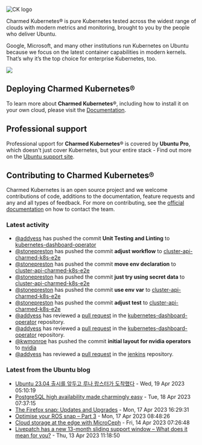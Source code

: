 ![CK logo](https://assets.ubuntu.com/v1/451d4cf4-Charmed+Kubernetes_RGB_onWhite_2022.svg)

Charmed Kubernetes® is pure Kubernetes tested across the widest range of clouds with modern metrics and monitoring, brought to you by the people who deliver Ubuntu.

Google, Microsoft, and many other institutions run Kubernetes on Ubuntu because we focus on the latest container capabilities in modern kernels. That’s why it’s the top choice for enterprise Kubernetes, too.

![](https://assets.ubuntu.com/v1/843c77b6-juju-at-a-glace.svg)

## Deploying Charmed Kubernetes®

To learn more about **Charmed Kubernetes**®, including how to install it on your own cloud, please visit the [Documentation][docs].

## Professional support

Professional upport for **Charmed Kubernetes**® is covered by **Ubuntu Pro**, which doesn't just cover Kubernetes, but your entire stack - Find out more on the [Ubuntu support site](https://ubuntu.com/support).

## Contributing to Charmed Kubernetes®

Charmed Kubernetes is an open source project and we welcome contributions of code, additions to the documentation, feature requests and any and all types of feedback. For more on contributing, see the [official documentation][get-in-touch] on how to contact the team.

<!-- LINKS -->
[docs]: https://ubuntu.com/kubernetes/docs
[get-in-touch]: https://ubuntu.com/kubernetes/docs/get-in-touch

### Latest activity

<!-- activity starts -->
 - [@addyess](https://github.com/addyess) has pushed the commit **Unit Testing and Linting** to [kubernetes-dashboard-operator](https://github.com/charmed-kubernetes/kubernetes-dashboard-operator)
 - [@stonepreston](https://github.com/stonepreston) has pushed the commit **adjust workflow** to [cluster-api-charmed-k8s-e2e](https://github.com/charmed-kubernetes/cluster-api-charmed-k8s-e2e)
 - [@stonepreston](https://github.com/stonepreston) has pushed the commit **move env declaration** to [cluster-api-charmed-k8s-e2e](https://github.com/charmed-kubernetes/cluster-api-charmed-k8s-e2e)
 - [@stonepreston](https://github.com/stonepreston) has pushed the commit **just try using secret data** to [cluster-api-charmed-k8s-e2e](https://github.com/charmed-kubernetes/cluster-api-charmed-k8s-e2e)
 - [@stonepreston](https://github.com/stonepreston) has pushed the commit **use env var** to [cluster-api-charmed-k8s-e2e](https://github.com/charmed-kubernetes/cluster-api-charmed-k8s-e2e)
 - [@stonepreston](https://github.com/stonepreston) has pushed the commit **adjust test** to [cluster-api-charmed-k8s-e2e](https://github.com/charmed-kubernetes/cluster-api-charmed-k8s-e2e)
 - [@addyess](https://github.com/addyess) has reviewed a [pull request](https://github.com/charmed-kubernetes/kubernetes-dashboard-operator/pull/79) in the [kubernetes-dashboard-operator](https://github.com/charmed-kubernetes/kubernetes-dashboard-operator) repository.
 - [@addyess](https://github.com/addyess) has reviewed a [pull request](https://github.com/charmed-kubernetes/kubernetes-dashboard-operator/pull/79) in the [kubernetes-dashboard-operator](https://github.com/charmed-kubernetes/kubernetes-dashboard-operator) repository.
 - [@kwmonroe](https://github.com/kwmonroe) has pushed the commit **initial layout for nvidia operators** to [nvidia](https://github.com/charmed-kubernetes/nvidia)
 - [@addyess](https://github.com/addyess) has reviewed a [pull request](https://github.com/charmed-kubernetes/jenkins/pull/1273) in the [jenkins](https://github.com/charmed-kubernetes/jenkins) repository.
<!-- activity ends -->

<!-- roadmap starts -->

<!-- roadmap ends -->

### Latest from the Ubuntu blog

<!-- blog starts -->
* [Ubuntu 23.04 출시를 앞두고 루나 랍스터가 도착했다](https://ubuntu.com//blog/lunar-lobster-has-landed-kr) - Wed, 19 Apr 2023 05:10:19 
* [PostgreSQL high availability made charmingly easy](https://ubuntu.com//blog/postgresql-high-availability) - Tue, 18 Apr 2023 07:37:15 
* [The Firefox snap: Updates and Upgrades](https://ubuntu.com//blog/firefox-snap-updates-and-upgrades) - Mon, 17 Apr 2023 16:29:31 
* [Optimise your ROS snap – Part 3](https://ubuntu.com//blog/optimise-your-ros-snap-part-3) - Mon, 17 Apr 2023 08:48:26 
* [Cloud storage at the edge with MicroCeph](https://ubuntu.com//blog/cloud-storage-at-the-edge-with-microceph) - Fri, 14 Apr 2023 07:26:48 
* [Livepatch has a new 13-month sliding support window &#8211;  What does it mean for you?](https://ubuntu.com//blog/canonical-announces-new-ubuntu-livepatch-13-months-sliding-support-window) - Thu, 13 Apr 2023 11:18:50 
<!-- blog ends -->
